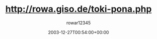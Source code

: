 ---
title: 'http://rowa.giso.de/toki-pona.php'
posts: 1
hash: 't173'
author: 'rowar12345'
date: 2003-12-27T00:54:00+00:00
sources:
  - http://forums.tokipona.org/viewtopic.php%3Ft=173.html
---